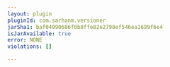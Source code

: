 ```yaml
---
layout: plugin
pluginId: com.sarhanm.versioner
jarSha1: baf04990686f0b8ffe82e2798ef546ea1699f6e4
isJarAvailable: true
error: NONE
violations: []

---
```

